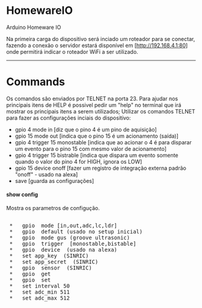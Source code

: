 # HomewareIO
Arduino Homeware IO

Na primeira carga do dispositivo será inciado um roteador para se conectar, fazendo a conexão o servidor estará disponível em  [http://192.168.4.1:80] onde permitirá indicar o roteador WiFi a ser utilizado.

---


# Commands
Os comandos são enviados por TELNET na porta 23. Para ajudar nos principais itens de HELP é possivel pedir um "help" no terminal que irá mostrar os principais itens a serem utilizados;
Utilizar os comandos TELNET para fazer as configurações inciais do dispositivo:
* gpio 4 mode in  [diz que o pino 4 é um pino de aquisição]
* gpio 15 mode out [indica que o pino 15 é um acionamento (saída)]
* gpio 4 trigger 15 monostable [indica que ao acionar o 4 é para disparar um evento para o pino 15 com mesmo valor de acionamento]
* gpio 4 trigger 15 bistrable [indica que dispara um evento somente quando o valor do pino 4 for HIGH, ignora os LOW]
* gpio 15 device onoff [fazer um registro de integração externa padrão "onoff" - usado na alexa]
* save [guarda as configurações]
   
#### show config 
Mostra os parametros de configução. 
<pre>   
 *   gpio <pin> mode [in,out,adc,lc,ldr]
 *   gpio <pin> default <n>(usado no setup inicial)
 *   gpio <pin> mode gus (groove ultrasonic)
 *   gpio <pin> trigger <pin> [monostable,bistable]
 *   gpio <pin> device <onoff,dimmable> (usado na alexa)
 *   set app_key <x> (SINRIC)
 *   set app_secret <x> (SINRIC)
 *   gpio <pin> sensor <deviceId> (SINRIC)
 *   gpio <pin> get
 *   gpio <pin> set <n>
 *   set interval 50
 *   set adc_min 511
 *   set adc_max 512

</pre>

# 
